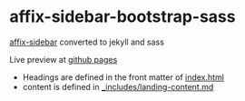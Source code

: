 # affix-sidebar-bootstrap-sass
[affix-sidebar](http://www.bootstrapzero.com/bootstrap-template/affix-sidebar) converted to jekyll and sass

Live preview at [github pages](http://ghpages-test.foolscap.org/affix-sidebar-bootstrap-sass/)

* Headings are defined in the front matter of [index.html](index.html)
* content is defined in [_includes/landing-content.md](_includes/landing-content.md)
